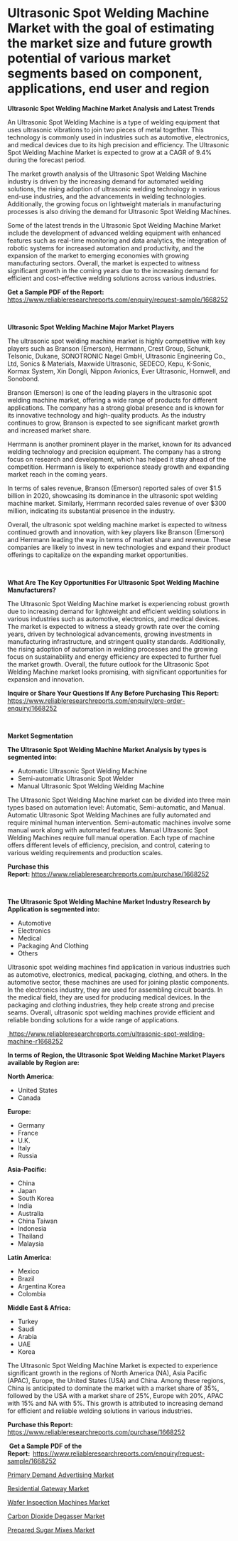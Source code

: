 <p><h1>Ultrasonic Spot Welding Machine Market with the goal of estimating the market size and future growth potential of various market segments based on component, applications, end user and region</h1></p><p><strong>Ultrasonic Spot Welding Machine Market Analysis and Latest Trends</strong></p>
<p><p>An Ultrasonic Spot Welding Machine is a type of welding equipment that uses ultrasonic vibrations to join two pieces of metal together. This technology is commonly used in industries such as automotive, electronics, and medical devices due to its high precision and efficiency. The Ultrasonic Spot Welding Machine Market is expected to grow at a CAGR of 9.4% during the forecast period.</p><p>The market growth analysis of the Ultrasonic Spot Welding Machine industry is driven by the increasing demand for automated welding solutions, the rising adoption of ultrasonic welding technology in various end-use industries, and the advancements in welding technologies. Additionally, the growing focus on lightweight materials in manufacturing processes is also driving the demand for Ultrasonic Spot Welding Machines.</p><p>Some of the latest trends in the Ultrasonic Spot Welding Machine Market include the development of advanced welding equipment with enhanced features such as real-time monitoring and data analytics, the integration of robotic systems for increased automation and productivity, and the expansion of the market to emerging economies with growing manufacturing sectors. Overall, the market is expected to witness significant growth in the coming years due to the increasing demand for efficient and cost-effective welding solutions across various industries.</p></p>
<p><strong>Get a Sample PDF of the Report:&nbsp;</strong> <a href="https://www.reliableresearchreports.com/enquiry/request-sample/1668252">https://www.reliableresearchreports.com/enquiry/request-sample/1668252</a></p>
<p>&nbsp;</p>
<p><strong>Ultrasonic Spot Welding Machine Major Market Players</strong></p>
<p><p>The ultrasonic spot welding machine market is highly competitive with key players such as Branson (Emerson), Herrmann, Crest Group, Schunk, Telsonic, Dukane, SONOTRONIC Nagel GmbH, Ultrasonic Engineering Co., Ltd, Sonics & Materials, Maxwide Ultrasonic, SEDECO, Kepu, K-Sonic, Kormax System, Xin Dongli, Nippon Avionics, Ever Ultrasonic, Hornwell, and Sonobond.</p><p>Branson (Emerson) is one of the leading players in the ultrasonic spot welding machine market, offering a wide range of products for different applications. The company has a strong global presence and is known for its innovative technology and high-quality products. As the industry continues to grow, Branson is expected to see significant market growth and increased market share.</p><p>Herrmann is another prominent player in the market, known for its advanced welding technology and precision equipment. The company has a strong focus on research and development, which has helped it stay ahead of the competition. Herrmann is likely to experience steady growth and expanding market reach in the coming years.</p><p>In terms of sales revenue, Branson (Emerson) reported sales of over $1.5 billion in 2020, showcasing its dominance in the ultrasonic spot welding machine market. Similarly, Herrmann recorded sales revenue of over $300 million, indicating its substantial presence in the industry.</p><p>Overall, the ultrasonic spot welding machine market is expected to witness continued growth and innovation, with key players like Branson (Emerson) and Herrmann leading the way in terms of market share and revenue. These companies are likely to invest in new technologies and expand their product offerings to capitalize on the expanding market opportunities.</p></p>
<p>&nbsp;</p>
<p><strong>What Are The Key Opportunities For Ultrasonic Spot Welding Machine Manufacturers?</strong></p>
<p><p>The Ultrasonic Spot Welding Machine market is experiencing robust growth due to increasing demand for lightweight and efficient welding solutions in various industries such as automotive, electronics, and medical devices. The market is expected to witness a steady growth rate over the coming years, driven by technological advancements, growing investments in manufacturing infrastructure, and stringent quality standards. Additionally, the rising adoption of automation in welding processes and the growing focus on sustainability and energy efficiency are expected to further fuel the market growth. Overall, the future outlook for the Ultrasonic Spot Welding Machine market looks promising, with significant opportunities for expansion and innovation.</p></p>
<p><strong>Inquire or Share Your Questions If Any Before Purchasing This Report:</strong> <a href="https://www.reliableresearchreports.com/enquiry/pre-order-enquiry/1668252">https://www.reliableresearchreports.com/enquiry/pre-order-enquiry/1668252</a></p>
<p>&nbsp;</p>
<p><strong>Market Segmentation</strong></p>
<p><strong>The Ultrasonic Spot Welding Machine Market Analysis by types is segmented into:</strong></p>
<p><ul><li>Automatic Ultrasonic Spot Welding Machine</li><li>Semi-automatic Ultrasonic Spot Welder</li><li>Manual Ultrasonic Spot Welding Welding Machine</li></ul></p>
<p><p>The Ultrasonic Spot Welding Machine market can be divided into three main types based on automation level: Automatic, Semi-automatic, and Manual. Automatic Ultrasonic Spot Welding Machines are fully automated and require minimal human intervention. Semi-automatic machines involve some manual work along with automated features. Manual Ultrasonic Spot Welding Machines require full manual operation. Each type of machine offers different levels of efficiency, precision, and control, catering to various welding requirements and production scales.</p></p>
<p><strong>Purchase this Report:&nbsp;</strong><a href="https://www.reliableresearchreports.com/purchase/1668252">https://www.reliableresearchreports.com/purchase/1668252</a></p>
<p>&nbsp;</p>
<p><strong>The Ultrasonic Spot Welding Machine Market Industry Research by Application is segmented into:</strong></p>
<p><ul><li>Automotive</li><li>Electronics</li><li>Medical</li><li>Packaging And Clothing</li><li>Others</li></ul></p>
<p><p>Ultrasonic spot welding machines find application in various industries such as automotive, electronics, medical, packaging, clothing, and others. In the automotive sector, these machines are used for joining plastic components. In the electronics industry, they are used for assembling circuit boards. In the medical field, they are used for producing medical devices. In the packaging and clothing industries, they help create strong and precise seams. Overall, ultrasonic spot welding machines provide efficient and reliable bonding solutions for a wide range of applications.</p></p>
<p><a href="https://www.reliableresearchreports.com/ultrasonic-spot-welding-machine-r1668252">&nbsp;https://www.reliableresearchreports.com/ultrasonic-spot-welding-machine-r1668252</a></p>
<p><strong>In terms of Region, the Ultrasonic Spot Welding Machine Market Players available by Region are:</strong></p>
<p>
    <p> <strong> North America: </strong>
        <ul>
            <li>United States</li>
            <li>Canada</li>
        </ul>
        </p> 
    <p> <strong> Europe: </strong>
        <ul>
            <li>Germany</li>
            <li>France</li>
            <li>U.K.</li>
            <li>Italy</li>
            <li>Russia</li>
        </ul>
        </p> 
    <p> <strong> Asia-Pacific: </strong>
        <ul>
            <li>China</li>
            <li>Japan</li>
            <li>South Korea</li>
            <li>India</li>
            <li>Australia</li>
            <li>China Taiwan</li>
            <li>Indonesia</li>
            <li>Thailand</li>
            <li>Malaysia</li>
        </ul>
        </p> 
    <p> <strong> Latin America: </strong>
        <ul>
            <li>Mexico</li>
            <li>Brazil</li>
            <li>Argentina Korea</li>
            <li>Colombia</li>
        </ul>
        </p> 
    <p> <strong> Middle East & Africa: </strong>
        <ul>
            <li>Turkey</li>
            <li>Saudi</li>
            <li>Arabia</li>
            <li>UAE</li>
            <li>Korea</li>
        </ul>
    </p>
    </p>
<p><p>The Ultrasonic Spot Welding Machine Market is expected to experience significant growth in the regions of North America (NA), Asia Pacific (APAC), Europe, the United States (USA) and China. Among these regions, China is anticipated to dominate the market with a market share of 35%, followed by the USA with a market share of 25%, Europe with 20%, APAC with 15% and NA with 5%. This growth is attributed to increasing demand for efficient and reliable welding solutions in various industries.</p></p>
<p><strong>Purchase this Report: </strong><a href="https://www.reliableresearchreports.com/purchase/1668252">https://www.reliableresearchreports.com/purchase/1668252</a></p>
<p>&nbsp;<strong>Get a Sample PDF of the Report:&nbsp;&nbsp;</strong><a href="https://www.reliableresearchreports.com/enquiry/request-sample/1668252">https://www.reliableresearchreports.com/enquiry/request-sample/1668252</a></p>
<p><strong></strong></p>
<p><p><a href="https://github.com/angelajermaine/Market-Research-Report-List-4/blob/main/primary-demand-advertising-market.md">Primary Demand Advertising Market</a></p><p><a href="https://medium.com/@danialhayes/residential-gateway-market-global-market-share-and-ranking-overall-sales-and-demand-forecast-793810b2795e">Residential Gateway Market</a></p><p><a href="https://www.linkedin.com/pulse/wafer-inspection-machines-market-report-product-type-optical-inspectione-beam-6blrf?trackingId=rZldavA0QgmHL8kHWO0CSA%3D%3D">Wafer Inspection Machines Market</a></p><p><a href="https://www.linkedin.com/pulse/carbon-dioxide-degasser-market-size-share-trends-analysis-7ic1e?trackingId=qHvyEClPQdqazoLWYpDI3w%3D%3D">Carbon Dioxide Degasser Market</a></p><p><a href="https://medium.com/@patriciahanson2013/future-trends-in-global-prepared-sugar-mixes-market-market-insights-and-analysis-from-2024-to-2031-4a4badf20dd7">Prepared Sugar Mixes Market</a></p></p>